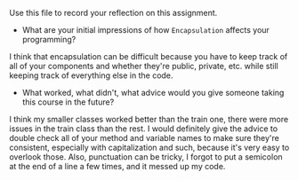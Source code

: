 Use this file to record your reflection on this assignment.

- What are your initial impressions of how `Encapsulation` affects your programming?

I think that encapsulation can be difficult because you have to keep track of all of your components and whether they're public, private, etc. while still keeping track of everything else in the code.
- What worked, what didn't, what advice would you give someone taking this course in the future?

I think my smaller classes worked better than the train one, there were more issues in the train class than the rest. I would definitely give the advice to double check all of your method and variable names to make sure they're consistent, especially with capitalization and such, because it's very easy to overlook those. Also, punctuation can be tricky, I forgot to put a semicolon at the end of a line a few times, and it messed up my code.

